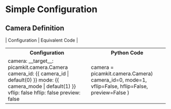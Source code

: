 # Simple Configuration


## Camera Definition


| Configuration | Equivalent Code |

<table>
  <tr>
    <th>Configuration</th>
    <th>Python Code</th>
  </tr>
  <tr>
    <td>
      camera:
        __target__: picamkit.camera.Camera
        camera_id: {{ camera_id | default(0) }}
        mode: {{ camera_mode | default(1) }}
        vflip: false
        hflip: false
        preview: false
    </td>
    <td>
      camera = picamkit.camera.Camera)
        camera_id=0,
        mode=1,
        vflip=False,
        hflip=False,
        preview=False
      )
    </td>
  </tr>
</table>


<!-- # configure the camera
configure_cam:
  - __target__: picamkit.camera.set_whitebalance
    camera:
      __instance__: camera
    mode:
      __enum__: picamkit.camera.AwbModeEnum.AUTO
  - __target__: picamkit.camera.set_exposure
    camera:
      __instance__: camera
    metering_mode:
      __enum__: picamkit.camera.MeteringModeEnum.SPOT
    wait: true
  - __target__: picamkit.camera.set_focus
    camera:
      __instance__: camera
    mode:
      __enum__: picamkit.camera.AfModeEnum.AUTO
    not_available_ok: true
    wait: true
  - __target__: picamkit.utils.save_camera_configs
    camera:
      __instance__: camera
    outdir: {{ output_dir }}


# the pipeline of generators
pipeline:
  - __target__: picamkit.ops.control.simple
    max_frames: {{ max_frames | default(10) }}
  - __target__: picamkit.ops.camera.capture
    camera:
      __instance__: camera
    arrays:
      - main
    immediate: true
  - __target__: picamkit.ops.imaging.resize
    width: 1280
    height: 720
    preserve_aspect: true
  - __target__: picamkit.ops.sink.save_item
    outdir: {{ output_dir }}
  - __target__: picamkit.ops.sink.save_rgb
    outdir: {{ output_dir }} -->

